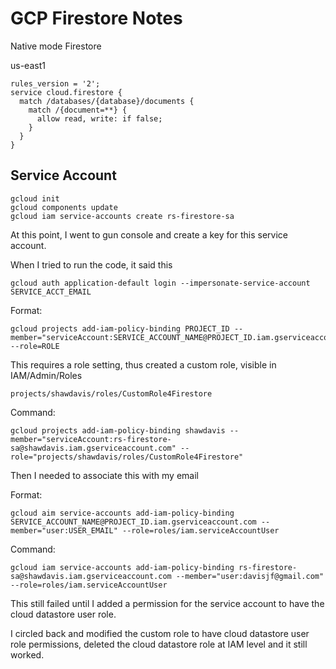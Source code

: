 # GCP Firestore Notes

Native mode Firestore

us-east1

```
rules_version = '2';
service cloud.firestore {
  match /databases/{database}/documents {
    match /{document=**} {
      allow read, write: if false;
    }
  }
}
```



## Service Account

```
gcloud init
gcloud components update
gcloud iam service-accounts create rs-firestore-sa
```

At this point, I went to gun console and create a key for this service account.

When I tried to run the code, it said this

```
gcloud auth application-default login --impersonate-service-account SERVICE_ACCT_EMAIL
```

Format: 
```
gcloud projects add-iam-policy-binding PROJECT_ID --member="serviceAccount:SERVICE_ACCOUNT_NAME@PROJECT_ID.iam.gserviceaccount.com" --role=ROLE
```

This requires a role setting, thus created a custom role, visible in IAM/Admin/Roles

```
projects/shawdavis/roles/CustomRole4Firestore
```


Command:
```
gcloud projects add-iam-policy-binding shawdavis --member="serviceAccount:rs-firestore-sa@shawdavis.iam.gserviceaccount.com" --role="projects/shawdavis/roles/CustomRole4Firestore"

```

Then I needed to associate this with my email

Format:
```
gcloud aim service-accounts add-iam-policy-binding SERVICE_ACCOUNT_NAME@PROJECT_ID.iam.gserviceaccount.com --member="user:USER_EMAIL" --role=roles/iam.serviceAccountUser

```
Command:
```
gcloud iam service-accounts add-iam-policy-binding rs-firestore-sa@shawdavis.iam.gserviceaccount.com --member="user:davisjf@gmail.com" --role=roles/iam.serviceAccountUser

```
This still failed until I added a permission for the service account to have the cloud datastore user role.

I circled back and modified the custom role to have cloud datastore user role permissions, deleted the cloud datastore role at IAM level and it still worked.



